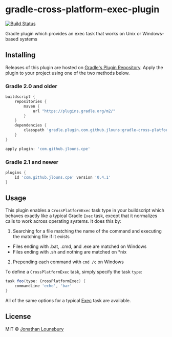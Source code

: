 # gradle-cross-platform-exec-plugin
 [![Build Status](https://travis-ci.org/jlouns/gradle-cross-platform-exec-plugin.svg)](https://travis-ci.org/jlouns/gradle-cross-platform-exec-plugin)

Gradle plugin which provides an exec task that works on Unix or Windows-based systems

## Installing

Releases of this plugin are hosted on [Gradle's Plugin Repository](https://login.gradle.org/plugin/com.github.jlouns.cpe).
Apply the plugin to your project using one of the two methods below.

### Gradle 2.0 and older

```groovy
buildscript {
	repositories {
		maven {
			url "https://plugins.gradle.org/m2/"
		}
	}
	dependencies {
		classpath 'gradle.plugin.com.github.jlouns:gradle-cross-platform-exec-plugin:0.4.1'
	}
}

apply plugin: 'com.github.jlouns.cpe'
```

### Gradle 2.1 and newer

```groovy
plugins {
	id 'com.github.jlouns.cpe' version '0.4.1'
}
```

## Usage

This plugin enables a `CrossPlatformExec` task type in your buildscript which behaves exactly like a typical Gradle
`Exec` task, except that it normalizes calls to work across operating systems. It does this by:

1. Searching for a file matching the name of the command and executing the matching file if it exists
  - Files ending with .bat, .cmd, and .exe are matched on Windows
  - Files ending with .sh and nothing are matched on \*nix
2. Prepending each command with `cmd /c` on Windows

To define a `CrossPlatformExec` task, simply specify the task `type`:

```groovy
task foo(type: CrossPlatformExec) {
	commandLine 'echo', 'bar'
}
```

All of the same options for a typical [Exec](https://gradle.org/docs/current/dsl/org.gradle.api.tasks.Exec.html)
task are available.

## License

MIT © [Jonathan Lounsbury](https://github.com/jlouns)
